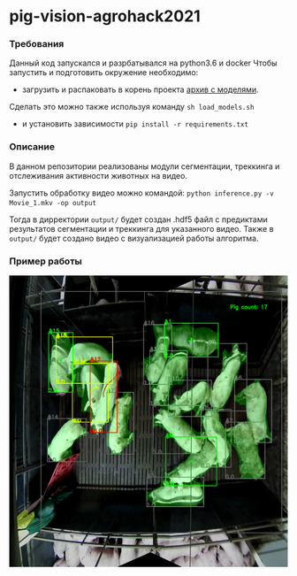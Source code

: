 # pig-vision-agrohack2021

### Требования
Данный код запускался и разрбатывался на python3.6 и docker
Чтобы запустить и подготовить окружение необходимо:
- загрузить и распаковать в корень проекта [архив с моделями](https://drive.google.com/file/d/1Ix2a5chTQ6KTo4XXE0JAjfYLDi1XUC4o/view?usp=sharing).

Сделать это можно также используя команду `sh load_models.sh`

-  и установить зависимости `pip install -r requirements.txt`

### Описание
В данном репозитории реализованы модули сегментации, треккинга и отслеживания активности животных на видео.

Запустить обработку видео можно командой:
`python inference.py -v Movie_1.mkv -op output`

Тогда в дирректории `output/` будет создан .hdf5 файл с предиктами результатов сегментации и треккинга для указанного видео.
Также в `output/` будет создано видео с визуализацией работы алгоритма.

### Пример работы
![example](images/exp_0.png "Title")